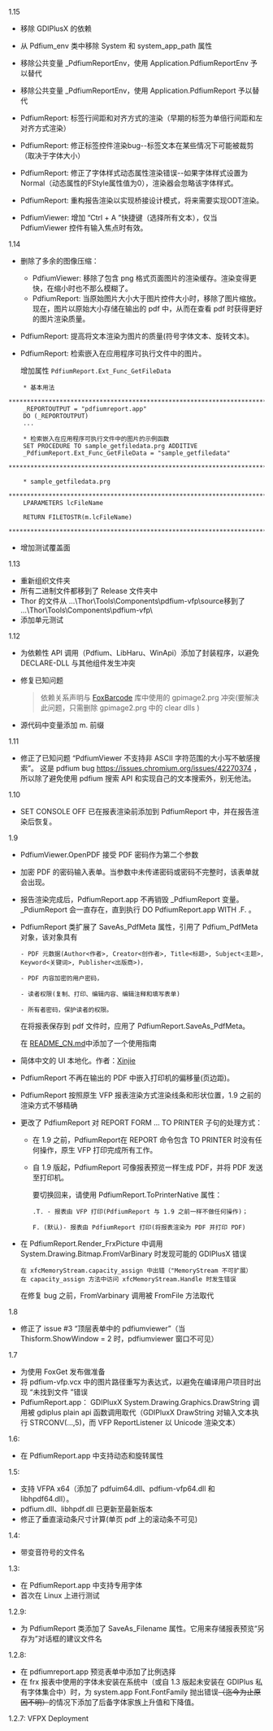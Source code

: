 1.15
  - 移除 GDIPlusX 的依赖
  - 从 Pdfium_env 类中移除 System 和 system_app_path 属性  
  
  - 移除公共变量 _PdfiumReportEnv，使用 Application.PdfiumReportEnv 予以替代 
  - 移除公共变量 _PdfiumReportEnv，使用 Application.PdfiumReport 予以替代
  
  - PdfiumReport: 标签行间距和对齐方式的渲染（早期的标签为单倍行间距和左对齐方式渲染）
  - PdfiumReport: 修正标签控件渲染bug--标签文本在某些情况下可能被裁剪（取决于字体大小）

  - PdfiumReport: 修正了字体样式动态属性渲染错误--如果字体样式设置为Normal（动态属性的FStyle属性值为0），渲染器会忽略该字体样式。

  - PdfiumReport: 重构报告渲染以实现桥接设计模式，将来需要实现ODT渲染。
  
  - PdfiumViewer: 增加 “Ctrl + A ”快捷键（选择所有文本），仅当 PdfiumViewer 控件有输入焦点时有效。

1.14
  - 删除了多余的图像压缩：
    - PdfiumViewer: 移除了包含 png 格式页面图片的渲染缓存。渲染变得更快，在缩小时也不那么模糊了。
    - PdfiumReport: 当原始图片大小大于图片控件大小时，移除了图片缩放。现在，图片以原始大小存储在输出的 pdf 中，从而在查看 pdf 时获得更好的图片渲染质量。


  - PdfiumReport: 提高将文本渲染为图片的质量(符号字体文本、旋转文本)。 

  - PdfiumReport: 检索嵌入在应用程序可执行文件中的图片。
  
    增加属性 `PdfiumReport.Ext_Func_GetFileData`
```foxpro
    * 基本用法
    **********************************************************************************************
    _REPORTOUTPUT = "pdfiumreport.app"
    DO (_REPORTOUTPUT)
    ...

    * 检索嵌入在应用程序可执行文件中的图片的示例函数
    SET PROCEDURE TO sample_getfiledata.prg ADDITIVE
    _PdfiumReport.Ext_Func_GetFileData = "sample_getfiledata"
    **********************************************************************************************

    * sample_getfiledata.prg 
    **********************************************************************************************
    LPARAMETERS lcFileName

    RETURN FILETOSTR(m.lcFileName)
    **********************************************************************************************
```
  
  - 增加测试覆盖面

1.13
  - 重新组织文件夹
  - 所有二进制文件都移到了 Release 文件夹中
  - Thor 的文件从 ...\Thor\Tools\Components\pdfium-vfp\source移到了 ...\Thor\Tools\Components\pdfium-vfp\
  - 添加单元测试

1.12
  - 为依赖性 API 调用（Pdfium、LibHaru、WinApi）添加了封装程序，以避免 DECLARE-DLL 与其他组件发生冲突

  - 修复已知问题 
    >依赖关系声明与 [FoxBarcode](https://github.com/VFPX/FoxBarcode) 库中使用的 gpimage2.prg 冲突(要解决此问题，只需删除 gpimage2.prg 中的 clear dlls )

  - 源代码中变量添加 m. 前缀 

1.11
  - 修正了已知问题 “PdfiumViewer 不支持非 ASCII 字符范围的大小写不敏感搜索”。
  这是 pdfium bug https://issues.chromium.org/issues/42270374 ，所以除了避免使用 pdfium 搜索 API 和实现自己的文本搜索外，别无他法。

1.10
  - SET CONSOLE OFF 已在报表渲染前添加到 PdfiumReport 中，并在报告渲染后恢复。

1.9
  - PdfiumViewer.OpenPDF 接受 PDF 密码作为第二个参数
      
  - 加密 PDF 的密码输入表单。当参数中未传递密码或密码不完整时，该表单就会出现。 
  
  - 报告渲染完成后，PdfiumReport.app 不再销毁 _PdfiumReport 变量。_PdiumReport 会一直存在，直到执行 DO PdfiumReport.app WITH .F. 。

  - PdfiumReport 类扩展了 SaveAs_PdfMeta 属性，引用了 Pdfium_PdfMeta 对象，该对象具有  
      
        - PDF 元数据(Author<作者>, Creator<创作者>, Title<标题>, Subject<主题>, Keyword<关键词>, Publisher<出版商>)， 

        - PDF 内容加密的用户密码，
    
        - 读者权限(复制、打印、编辑内容、编辑注释和填写表单)
    
        - 所有者密码，保护读者的权限。

    在将报表保存到 pdf 文件时，应用了 PdfiumReport.SaveAs_PdfMeta。

    在 [README_CN.md](README_CN.md#PdfiumReport-PDF-元数据和密码保护)中添加了一个使用指南
    
  - 简体中文的 UI 本地化。作者：[Xinjie](https://github.com/vfp9)

  - PdfiumReport 不再在输出的 PDF 中嵌入打印机的偏移量(页边距)。

  - PdfiumReport 按照原生 VFP 报表渲染方式渲染线条和形状位置，1.9 之前的渲染方式不够精确

  - 更改了 PdfiumReport 对 REPORT FORM ... TO PRINTER 子句的处理方式：
    - 在 1.9 之前，PdfiumReport在 REPORT 命令包含 TO PRINTER 时没有任何操作，原生 VFP 打印完成所有工作。
    
    - 自 1.9 版起，PdfiumReport 可像报表预览一样生成 PDF，并将 PDF 发送至打印机。 
          
        要切换回来，请使用 PdfiumReport.ToPrinterNative 属性： 
          
          .T. - 报表由 VFP 打印(PdfiumReport 与 1.9 之前一样不做任何操作)； 
        
          F. (默认)- 报表由 PdfiumReport 打印(将报表渲染为 PDF 并打印 PDF)

  - 在 PdfiumReport.Render_FrxPicture 中调用 System.Drawing.Bitmap.FromVarBinary 时发现可能的 GDIPlusX 错误 

        在 xfcMemoryStream.capacity_assign 中出错（"MemoryStream 不可扩展）
        在 capacity_assign 方法中访问 xfcMemoryStream.Handle 时发生错误
    
    在修复 bug 之前，FromVarbinary 调用被 FromFile 方法取代

1.8
  - 修正了 issue #3 “顶层表单中的 pdfiumviewer”（当 Thisform.ShowWindow = 2 时，pdfiumviewer 窗口不可见）

1.7
  - 为使用 FoxGet 发布做准备
  - 将 pdfium-vfp.vcx 中的图片路径重写为表达式，以避免在编译用户项目时出现 “未找到文件 ”错误
  - PdfiumReport.app： GDIPluxX System.Drawing.Graphics.DrawString 调用被 gdiplus plain api 函数调用取代（GDIPluxX DrawString 对输入文本执行 STRCONV(...,5)，而 VFP ReportListener 以 Unicode 渲染文本）


1.6:
  - 在 PdfiumReport.app 中支持动态和旋转属性

1.5:
  - 支持 VFPA x64（添加了 pdfuim64.dll、pdfium-vfp64.dll 和 libhpdf64.dll）。
  - pdfium.dll、libhpdf.dll 已更新至最新版本
  - 修正了垂直滚动条尺寸计算(单页 pdf 上的滚动条不可见)

1.4:
  - 带变音符号的文件名

1.3:
  - 在 PdfiumReport.app 中支持专用字体
  - 首次在 Linux 上进行测试

1.2.9: 
  - 为 PdfiumReport 类添加了 SaveAs_Filename 属性。它用来存储报表预览“另存为”对话框的建议文件名

1.2.8: 
 - 在 pdfiumreport.app 预览表单中添加了比例选择
 - 在 frx 报表中使用的字体未安装在系统中（或自 1.3 版起未安装在 GDIPlus 私有字体集合中）时，为 system.app Font.FontFamily 抛出错误<s>（迄今为止原因不明）</s>的情况下添加了后备字体家族上升值和下降值。

1.2.7: VFPX Deployment
